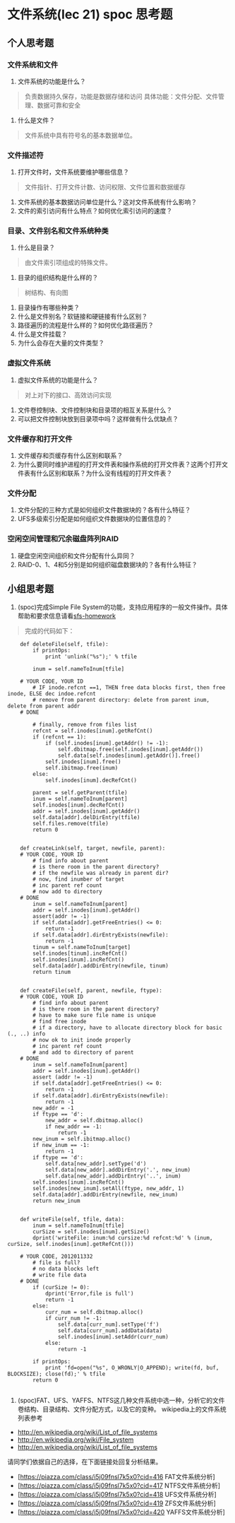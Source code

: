 # 文件系统(lec 21) spoc 思考题

## 个人思考题
### 文件系统和文件 
 1. 文件系统的功能是什么？
>  负责数据持久保存，功能是数据存储和访问
>  具体功能：文件分配、文件管理、数据可靠和安全
 1. 什么是文件？
>  文件系统中具有符号名的基本数据单位。

### 文件描述符
 1. 打开文件时，文件系统要维护哪些信息？
>  文件指针、打开文件计数、访问权限、文件位置和数据缓存
 1. 文件系统的基本数据访问单位是什么？这对文件系统有什么影响？
 1. 文件的索引访问有什么特点？如何优化索引访问的速度？

### 目录、文件别名和文件系统种类
 1. 什么是目录？
>  由文件索引项组成的特殊文件。
 1. 目录的组织结构是什么样的？
>  树结构、有向图
 1. 目录操作有哪些种类？
 1. 什么是文件别名？软链接和硬链接有什么区别？
 1. 路径遍历的流程是什么样的？如何优化路径遍历？
 1. 什么是文件挂载？
 1. 为什么会存在大量的文件类型？

### 虚拟文件系统 
 1. 虚拟文件系统的功能是什么？
>  对上对下的接口、高效访问实现
 1. 文件卷控制块、文件控制块和目录项的相互关系是什么？
 1. 可以把文件控制块放到目录项中吗？这样做有什么优缺点？


### 文件缓存和打开文件
 1. 文件缓存和页缓存有什么区别和联系？
 1. 为什么要同时维护进程的打开文件表和操作系统的打开文件表？这两个打开文件表有什么区别和联系？为什么没有线程的打开文件表？
 
### 文件分配
 1. 文件分配的三种方式是如何组织文件数据块的？各有什么特征？
 1. UFS多级索引分配是如何组织文件数据块的位置信息的？

### 空闲空间管理和冗余磁盘阵列RAID
 1. 硬盘空闲空间组织和文件分配有什么异同？
 1. RAID-0、1、4和5分别是如何组织磁盘数据块的？各有什么特征？

## 小组思考题
 1. (spoc)完成Simple File System的功能，支持应用程序的一般文件操作。具体帮助和要求信息请看[sfs-homework](https://github.com/chyyuu/ucore_lab/blob/master/related_info/lab8/sfs-homework.md)
> 完成的代码如下：
```
    def deleteFile(self, tfile):
        if printOps:
            print 'unlink("%s");' % tfile

        inum = self.nameToInum[tfile]

    # YOUR CODE, YOUR ID
        # IF inode.refcnt ==1, THEN free data blocks first, then free inode, ELSE dec indoe.refcnt
        # remove from parent directory: delete from parent inum, delete from parent addr
    # DONE

        # finally, remove from files list
        refcnt = self.inodes[inum].getRefCnt()
        if (refcnt == 1):
            if (self.inodes[inum].getAddr() != -1):
                self.dbitmap.free(self.inodes[inum].getAddr())
                self.data[self.inodes[inum].getAddr()].free()
            self.inodes[inum].free()
            self.ibitmap.free(inum)
        else:
            self.inodes[inum].decRefCnt()

        parent = self.getParent(tfile)
        inum = self.nameToInum[parent]
        self.inodes[inum].decRefCnt()
        addr = self.inodes[inum].getAddr()
        self.data[addr].delDirEntry(tfile)
        self.files.remove(tfile)
        return 0

   
    def createLink(self, target, newfile, parent):
    # YOUR CODE, YOUR ID
        # find info about parent
        # is there room in the parent directory?
        # if the newfile was already in parent dir?
        # now, find inumber of target
        # inc parent ref count
        # now add to directory
    # DONE
        inum = self.nameToInum[parent]
        addr = self.inodes[inum].getAddr()
        assert(addr != -1)
        if self.data[addr].getFreeEntries() <= 0:
            return -1
        if self.data[addr].dirEntryExists(newfile):
            return -1
        tinum = self.nameToInum[target]
        self.inodes[tinum].incRefCnt()
        self.inodes[inum].incRefCnt()
        self.data[addr].addDirEntry(newfile, tinum)
        return tinum

   
    def createFile(self, parent, newfile, ftype):
    # YOUR CODE, YOUR ID
        # find info about parent
        # is there room in the parent directory?
        # have to make sure file name is unique
        # find free inode
        # if a directory, have to allocate directory block for basic (., ..) info
        # now ok to init inode properly
        # inc parent ref count
        # and add to directory of parent
    # DONE
        inum = self.nameToInum[parent]
        addr = self.inodes[inum].getAddr()
        assert (addr != -1)
        if self.data[addr].getFreeEntries() <= 0:
            return -1
        if self.data[addr].dirEntryExists(newfile):
            return -1
        new_addr = -1
        if ftype == 'd':
            new_addr = self.dbitmap.alloc()
            if new_addr == -1:
                return -1
        new_inum = self.ibitmap.alloc()
        if new_inum == -1:
            return -1
        if ftype == 'd':
            self.data[new_addr].setType('d')
            self.data[new_addr].addDirEntry('.', new_inum)
            self.data[new_addr].addDirEntry('..', inum)
        self.inodes[inum].incRefCnt()
        self.inodes[new_inum].setAll(ftype, new_addr, 1)
        self.data[addr].addDirEntry(newfile, new_inum)
        return new_inum

   
    def writeFile(self, tfile, data):
        inum = self.nameToInum[tfile]
        curSize = self.inodes[inum].getSize()
        dprint('writeFile: inum:%d cursize:%d refcnt:%d' % (inum, curSize, self.inodes[inum].getRefCnt()))

    # YOUR CODE, 2012011332
        # file is full?
        # no data blocks left
        # write file data
    # DONE
        if (curSize != 0):
            dprint('Error,file is full')
            return -1
        else:
            curr_num = self.dbitmap.alloc()
            if curr_num != -1:
                self.data[curr_num].setType('f')
                self.data[curr_num].addData(data)
                self.inodes[inum].setAddr(curr_num)
            else:
                return -1

        if printOps:
            print 'fd=open("%s", O_WRONLY|O_APPEND); write(fd, buf, BLOCKSIZE); close(fd);' % tfile
        return 0
            
```

 1. (spoc)FAT、UFS、YAFFS、NTFS这几种文件系统中选一种，分析它的文件卷结构、目录结构、文件分配方式，以及它的变种。
  wikipedia上的文件系统列表参考
  - http://en.wikipedia.org/wiki/List_of_file_systems
  - http://en.wikipedia.org/wiki/File_system
  - http://en.wikipedia.org/wiki/List_of_file_systems

  请同学们依据自己的选择，在下面链接处回复分析结果。
  - [https://piazza.com/class/i5j09fnsl7k5x0?cid=416 FAT文件系统分析]
  - [https://piazza.com/class/i5j09fnsl7k5x0?cid=417 NTFS文件系统分析]
  - [https://piazza.com/class/i5j09fnsl7k5x0?cid=418 UFS文件系统分析]
  - [https://piazza.com/class/i5j09fnsl7k5x0?cid=419 ZFS文件系统分析]
  - [https://piazza.com/class/i5j09fnsl7k5x0?cid=420 YAFFS文件系统分析]
